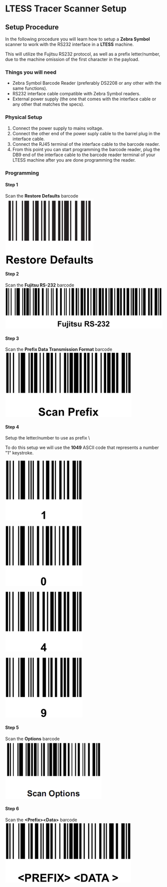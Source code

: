 # LTESS Tracer Scanner Setup

## Setup Procedure

In the following procedure you will learn how to setup a **Zebra Symbol** scanner to work with the RS232 interface in a **LTESS** machine.

This will utilize the Fujitsu RS232 protocol, as well as a prefix letter/number, due to the machine omission of the first character in the payload.

### Things you will need
- Zebra Symbol Barcode Reader (preferably DS2208 or any other with the same functions).
- RS232 interface cable compatible with Zebra Symbol readers.
- External power supply (the one that comes with the interface cable or any other that matches the specs).

### Physical Setup
1. Connect the power supply to mains voltage.
1. Connect the other end of the power suply cable to the barrel plug in the interface cable.
1. Connect the RJ45 terminal of the interface cable to the barcode reader.
1. From this point you can start programming the barcode reader, plug the DB9 end of the interface cable to the barcode reader terminal of your LTESS machine after you are done programming the reader.

### Programming

#### Step 1

Scan the **Restore Defaults** barcode \
![Restore Defaults Barcode](images/defaults.png "Restore Defaults Barcode")

#### Step 2

Scan the **Fujitsu RS-232** barcode \
![Fujitsu RS-232 Barcode](images/fujitsu.png "Fujitsu RS-232 Barcode")

#### Step 3

Scan the **Prefix Data Transmission Format** barcode
![Prefix Data Transmission Format Barcode](images/prefix.png "Prefix Data Transmission Format Barcode")

#### Step 4

Setup the letter/number to use as prefix \

To do this setup we will use the **1049** ASCII code that represents a number "1" keystroke.

![1 Barcode](images/1.png "1 Barcode")

![0 Barcode](images/0.png "0 Barcode")

![4 Barcode](images/4.png "4 Barcode")

![9 Barcode](images/9.png "9 Barcode")

#### Step 5

Scan the **Options** barcode \
![Scan Options Barcode](images/options.png "Scan Options Barcode")

#### Step 6

Scan the **\<Prefix\>\<Data\>** barcode \
![\<Prefix\>\<Data\> Barcode](images/format.png "\<Prefix\>\<Data\> Barcode")
